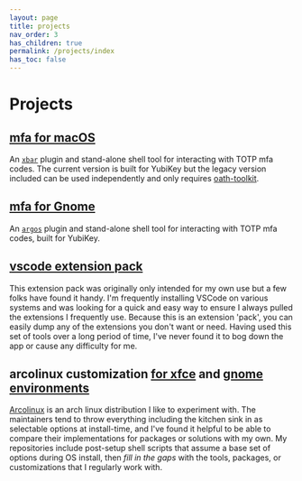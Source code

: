 ```yaml
---
layout: page
title: projects
nav_order: 3
has_children: true
permalink: /projects/index
has_toc: false
---
```


# Projects

## [mfa for macOS](./tools/xbar/mfa)
An [`xbar`](https://xbarapp.com/) plugin and stand-alone shell tool for interacting with TOTP mfa codes. The current version is built for YubiKey but the legacy version included can be used independently and only requires [oath-toolkit](https://www.nongnu.org/oath-toolkit/). 

## [mfa for Gnome](./tools/bitbar/mfa)
An [`argos`](https://github.com/p-e-w/argos) plugin and stand-alone shell tool for interacting with TOTP mfa codes, built for YubiKey. 

## [vscode extension pack](./extension-pack/info)
This extension pack was originally only intended for my own use but a few folks have found it handy. I'm frequently installing VSCode on various systems and was looking for a quick and easy way to ensure I always pulled the extensions I frequently use. Because this is an extension 'pack', you can easily dump any of the extensions you don't want or need. Having used this set of tools over a long period of time, I've never found it to bog down the app or cause any difficulty for me. 

## arcolinux customization [for xfce](./arco-xfce/info) and [gnome environments](./arco-gnome/info)
[Arcolinux](https://arcolinux.com/) is an arch linux distribution I like to experiment with. The maintainers tend to throw everything including the kitchen sink in as selectable options at install-time, and I've found it helpful to be able to compare their implementations for packages or solutions with my own. My repositories include post-setup shell scripts that assume a base set of options during OS install, then _fill in the gaps_ with the tools, packages, or customizations that I regularly work with. 